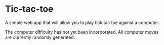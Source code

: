 # Tic-tac-toe
A simple web app that will allow you to play tick tac toe against a computer.

The computer difficulty has not yet been incorporated. All computer moves are currently randomly generated.
